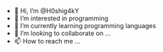 - 👋 Hi, I’m @H0shig4kY
- 👀 I’m interested in programming
- 🌱 I’m currently learning programming languages
- 💞️ I’m looking to collaborate on ...
- 📫 How to reach me ...

<!---
H0shig4kY/H0shig4kY is a ✨ special ✨ repository because its `README.md` (this file) appears on your GitHub profile.
You can click the Preview link to take a look at your changes.
--->

